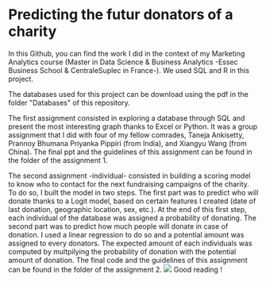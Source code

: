 # Predicting the futur donators of a charity 

In this Github, you can find the work I did in the context of my Marketing Analytics course (Master in Data Science & Business Analytics -Essec Business School & CentraleSuplec in France-). We used SQL and R in this project.

The databases used for this project can be download using the pdf in the folder "Databases" of this repository.

The first assignment consisted in exploring a database through SQL and present the most interesting graph thanks to Excel or Python. It was a group assignment that I did with four of my fellow comrades, Taneja Ankisetty, Prannoy Bhumana Priyanka Pippiri  (from India), and Xiangyu Wang (from China). The final ppt and the guidelines of this assignment can be found in the 
folder of the assignment 1.

The second assignment -individual- consisted in building a scoring model to know who to contact for the next fundraising campaigns of the charity. To do so, I built the model in two steps. The first part was to predict who will donate thanks to a Logit model, based on certain features I created (date of last donation, geographic location, sex, etc.). At the end of this first step, each individual of the database was assigned a probability of donating. The second part was to predict how much people will donate in case of donation. I used a linear regression to do so and a potential amount was assigned to every donators. The expected amount of each individuals was computed by multpilying the probability of donation with the potential amount of donation. The final code and the guidelines of this assignment can be found in the 
folder of the assignment 2.
<img src="https://render.githubusercontent.com/render/math?math=e^{i \pi} = -1">
Good reading !







